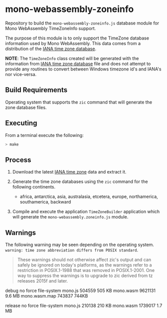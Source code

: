 # mono-webassembly-zoneinfo
Repository to build the `mono-webassembly-zoneinfo.js` database module for Mono WebAssembly TimeZoneInfo support.

The purpose of this module is to only support the TimeZone database information used by Mono WebAssembly.  This data comes from a distribution of the [IANA time zone database](https://www.iana.org/time-zones).

**NOTE**: The `TimeZoneInfo` class created will be generated with the information from [IANA time zone database](https://www.iana.org/time-zones) file and does not attempt to provide any routines to convert between Windows timezone id's and IANA's nor vice-versa.

## Build Requirements

Operating system that supports the `zic` command that will generate the zone database files.

## Executing

From a terminal execute the following:

``` bash
> make
```

## Process

1. Download the latest [IANA time zone](https://www.iana.org/time-zones) data and extract it.

1. Generate the time zone databases using the `zic` command for the following continents.
   - africa, antarctica, asia, australasia, etcetera, europe, northamerica, southamerica, backward

1. Compile and execute the application `TimeZoneBuilder` application which will generate the `mono-webassembly.zoneinfo.js` module.

## Warnings

The following warning may be seen depending on the operating system.  `warning: time zone abbreviation differs from POSIX standard`.

> These warnings should not otherwise affect zic's output and can
safely be ignored on today's platforms, as the warnings refer to a restriction
in POSIX.1-1988 that was removed in POSIX.1-2001. One way to suppress the
warnings is to upgrade to zic derived from tz releases 2015f and later.




debug no force file-system
mono.js             504559      505 KB
mono.wasm           9621131     9.6 MB
mono.wasm.map       743837   744KB

release no force file-system
mono.js             210138      210 KB
mono.wasm           1739017     1.7 MB

